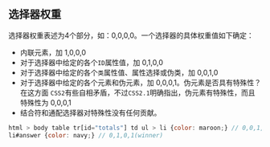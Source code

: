 ## 选择器权重
选择器权重表述为4个部分，如：0,0,0,0。一个选择器的具体权重值如下确定：
* 内联元素，加 1,0,0,0
* 对于选择器中给定的各个`ID`属性值，加 0,1,0,0
* 对于选择器中给定的各个`类`属性值、属性选择或伪类，加 0,0,1,0
* 对于选择器中给定的各个元素和伪元素，加 0,0,0,1。伪元素是否具有特殊性？在这方面 `CSS2`有些自相矛盾，不过`CSS2.1`明确指出，伪元素有特殊性，而且特殊性为 0,0,0,1
* 结合符和通配选择器对特殊性没有任何贡献。
````js
html > body table tr[id="totals"] td ul > li {color: maroon;} // 0,0,1,7
li#answer {color: navy;} // 0,1,0,1(winner)
````




